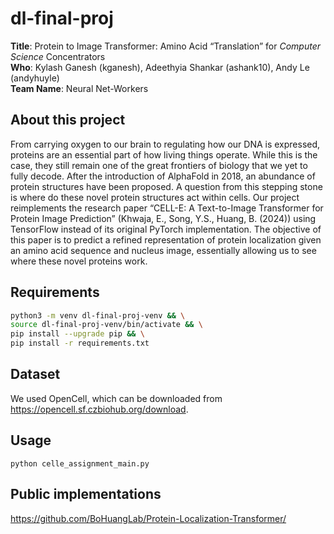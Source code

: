 # dl-final-proj
**Title**: Protein to Image Transformer: Amino Acid “Translation” for *Computer Science* Concentrators \
**Who**: Kylash Ganesh (kganesh), Adeethyia Shankar (ashank10), Andy Le (andyhuyle) \
**Team Name**: Neural Net-Workers

## About this project
From carrying oxygen to our brain to regulating how our DNA is expressed, proteins are an essential part of how living things operate. While this is the case, they still remain one of the great frontiers of biology that we yet to fully decode. After the introduction of AlphaFold in 2018, an abundance of protein structures have been proposed. A question from this stepping stone is where do these novel protein structures act within cells. Our project reimplements the research paper “CELL-E: A Text-to-Image Transformer for Protein Image Prediction” (Khwaja, E., Song, Y.S., Huang, B. (2024)) using TensorFlow instead of its original PyTorch implementation. The objective of this paper is to predict a refined representation of protein localization given an amino acid sequence and nucleus image, essentially allowing us to see where these novel proteins work.

## Requirements
``` bash
python3 -m venv dl-final-proj-venv && \
source dl-final-proj-venv/bin/activate && \
pip install --upgrade pip && \
pip install -r requirements.txt
```

## Dataset
We used OpenCell, which can be downloaded from https://opencell.sf.czbiohub.org/download.

## Usage
```
python celle_assignment_main.py
```

## Public implementations
https://github.com/BoHuangLab/Protein-Localization-Transformer/
